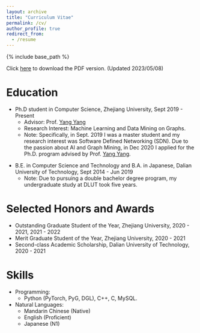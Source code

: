 ```yaml
---
layout: archive
title: "Curriculum Vitae"
permalink: /cv/
author_profile: true
redirect_from:
  - /resume
---
```


{% include base_path %}

Click [here](YifeiSun_CV.pdf) to download the PDF version. (Updated 2023/05/08)

Education
====== 
* Ph.D student in Computer Science, Zhejiang University, Sept 2019 - Present
  * Advisor: Prof. [Yang Yang](http://yangy.org/)
  * Research Interest: Machine Learning and Data Mining on Graphs.
  * Note: Specifically, in Sept. 2019 I was a master student and my research interest was Software Defined Networking (SDN). Due to the passion about AI and Graph Mining, in Dec 2020 I applied for the Ph.D. program advised by Prof. [Yang Yang](http://yangy.org/).

<!-- * Master student in Aerospace Information, Zhejiang University, Sept 2019 - Dec 2020
  * Advisor: Prof. Guanghua Song and Prof. Bowei Yang 
  * Research Interest: Software Defined Networking.
  * Note: Due to the passion about AI and Graph Mining, in Dec 2020 I applied for the Ph.D. program in College of Computer Science and Technology and fortunately advised by Prof. [Yang Yang](http://yangy.org/). -->

<!-- * B.E. in Computer Science and Technology, Dalian University of Technology (DUT), 2014-2019 -->
* B.E. in Computer Science and Technology and B.A. in Japanese, Dalian University of Technology, Sept 2014 - Jun 2019
  <!-- * Supervisor: Prof. Nan Ding -->
  * Note: Due to pursuing a double bachelor degree program, my undergraduate study at DLUT took five years. 
  <!-- * I earned B.E. in Computer Science and Technology, B.A. in Japanese, and my love story with GLW. -->

<!-- Work experience
======
* Summer 2015: Research Assistant
  * Github University
  * Duties included: Tagging issues
  * Supervisor: Professor Git

* Fall 2015: Research Assistant
  * Github University
  * Duties included: Merging pull requests
  * Supervisor: Professor Hub -->

Selected Honors and Awards
======
* Outstanding Graduate Student of the Year, Zhejiang University, 2020 - 2021, 2021 - 2022
* Merit Graduate Student of the Year, Zhejiang University, 2020 - 2021
* Second-class Academic Scholarship, Dalian University of Technology, 2020 - 2021

Skills
======
* Programming: 
  * Python (PyTorch, PyG, DGL), C++, C, MySQL.
* Natural Languages:
  * Mandarin Chinese (Native)
  * English (Proficient)
  * Japanese (N1)